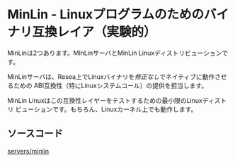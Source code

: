 # MinLin - Linuxプログラムのためのバイナリ互換レイア（実験的）

MinLinは2つあります。MinLinサーバとMinLin Linuxディストリビューションです。

MinLinサーバは、Resea上でLinuxバイナリを*修正なし*でネイティブに動作させるための
ABI互換性（特にLinuxシステムコール）の提供を担当します。

MinLin Linuxはこの互換性レイヤーをテストするための最小限のLinuxディストリ
ビューションです。もちろん、Linuxカーネル上でも動作します。

## ソースコード

[servers/minlin](https://github.com/nuta/resea/tree/master/servers/minlin)
